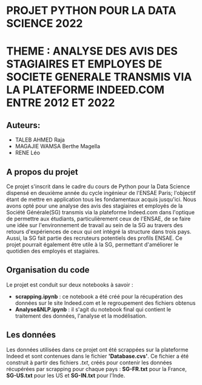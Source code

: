 # PROJET PYTHON POUR LA DATA SCIENCE 2022

# THEME : ANALYSE DES AVIS DES STAGIAIRES ET EMPLOYES DE SOCIETE GENERALE TRANSMIS VIA LA PLATEFORME INDEED.COM ENTRE 2012 ET 2022  

## Auteurs:
* TALEB AHMED Raja
* MAGAJIE WAMSA Berthe Magella
* RENE Léo

## A propos du projet
Ce projet s'inscrit dans le cadre du cours de Python pour la Data Science dispensé en deuxième année du cycle ingénieur de l'ENSAE Paris; l'objectif étant de mettre en application tous les fondamentaux acquis jusqu'ici. 
Nous avons opté pour une analyse des avis des stagiaires et employés de la Société Générale(SG) transmis via la plateforme Indeed.com dans l'optique de permettre aux étudiants, particulièrement ceux de l'ENSAE, de se faire une idée sur l'environnement de travail au sein de la SG au travers des retours d'expériences de ceux qui ont intégré la structure dans trois pays. Aussi, la SG fait partie des recruteurs potentiels des profils ENSAE. 
Ce projet pourrait également être utile à la SG, permettant d'améliorer le quotidien des employés et stagiaires.  

## Organisation du code
Le projet est conduit sur deux notebooks à savoir :
* **scrapping.ipynb** : ce notebook a été créé pour la récupération des données sur le site Indeed.com et le regroupement des fichiers obtenus  
* **Analyse&NLP.ipynb** : il s'agit du notebook final qui contient le traitement des données, l'analyse et la modélisation. 

## Les données
Les données utilisées dans ce projet ont été scrappées sur la plateforme Indeed et sont contenues dans le fichier **'Database.cvs'**. Ce fichier a été construit à partir des fichiers *.txt*, créés pour contenir les données récupérées par scrapping pour chaque pays : **SG-FR.txt** pour la France, **SG-US.txt** pour les US et **SG-IN.txt** pour l'Inde.